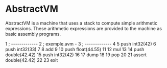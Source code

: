 # AbstractVM
AbstractVM is a machine that uses a stack to compute simple arithmetic expressions.
These arithmetic expressions are provided to the machine as basic assembly programs.

1 ; -------------
2 ; exemple.avm -
3 ; -------------
4
5 push int32(42)
6 push int32(33)
7
8 add
9
10 push float(44.55)
11
12 mul
13
14 push double(42.42)
15 push int32(42)
16
17 dump
18
19 pop
20
21 assert double(42.42)
22
23 exit
